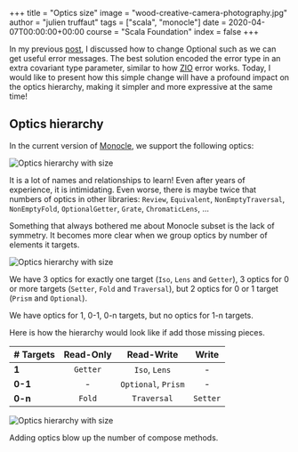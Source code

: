 +++
title = "Optics size"
image = "wood-creative-camera-photography.jpg"
author = "julien truffaut"
tags = ["scala", "monocle"]
date = 2020-04-07T00:00:00+00:00
course = "Scala Foundation"
index = false
+++

In my previous [post](../2020-01-27-introducing-error-reporting-in-optics), I discussed how to change 
Optional such as we can get useful error messages. The best solution encoded the error type in 
an extra covariant type parameter, similar to how [ZIO](https://zio.dev/docs/overview/overview_index) error 
works. Today, I would like to present how this simple change will have a profound impact on 
the optics hierarchy, making it simpler and more expressive at the same time!

## Optics hierarchy

In the current version of [Monocle](https://github.com/julien-truffaut/Monocle), we support the following 
optics:

![Optics hierarchy with size](/images/diagrams//monocle2-optics-hierarchy.svg)

It is a lot of names and relationships to learn! Even after years of experience, it is intimidating.
Even worse, there is maybe twice that numbers of optics in other libraries: `Review`, `Equivalent`, 
`NonEmptyTraversal`, `NonEmptyFold`, `OptionalGetter`, `Grate`, `ChromaticLens`, ...

Something that always bothered me about Monocle subset is the lack of symmetry. It becomes more clear
when we group optics by number of elements it targets.

![Optics hierarchy with size](/images/diagrams//monocle2-missing-optics-1.svg)

We have 3 optics for exactly one target (`Iso`, `Lens` and `Getter`), 
3 optics for 0 or more targets (`Setter`, `Fold` and `Traversal`), 
but 2 optics for 0 or 1 target (`Prism` and `Optional`).

We have optics for 1, 0-1, 0-n targets, but no optics for 1-n targets.

Here is how the hierarchy would look like if add those missing pieces.

|    # Targets  | Read-Only  | Read-Write | Write    |
| ------------- |:----------:|:----------:|:--------:|
| **1**         | `Getter`   | `Iso`, `Lens`     | -        |
| **0-1**       | -          | `Optional`, `Prism` | -        |
| **0-n**       | `Fold`     | `Traversal` | `Setter` |




![Optics hierarchy with size](/images/diagrams//optics-hierarchy-size.svg)

Adding optics blow up the number of compose methods.